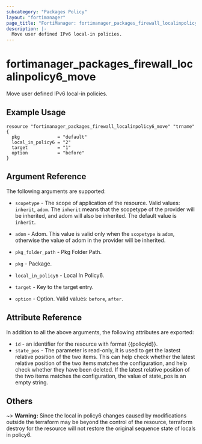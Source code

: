 ```yaml
---
subcategory: "Packages Policy"
layout: "fortimanager"
page_title: "FortiManager: fortimanager_packages_firewall_localinpolicy6_move"
description: |-
  Move user defined IPv6 local-in policies.
---
```


# fortimanager_packages_firewall_localinpolicy6_move
Move user defined IPv6 local-in policies.

## Example Usage

```hcl
resource "fortimanager_packages_firewall_localinpolicy6_move" "trname" {
  pkg              = "default"
  local_in_policy6 = "2"
  target           = "1"
  option           = "before"
}
```

## Argument Reference


The following arguments are supported:

* `scopetype` - The scope of application of the resource. Valid values: `inherit`, `adom`. The `inherit` means that the scopetype of the provider will be inherited, and adom will also be inherited. The default value is `inherit`.
* `adom` - Adom. This value is valid only when the `scopetype` is `adom`, otherwise the value of adom in the provider will be inherited.
* `pkg_folder_path` - Pkg Folder Path.
* `pkg` - Package.
* `local_in_policy6` - Local In Policy6.

* `target` - Key to the target entry.
* `option` - Option. Valid values: `before`, `after`.


## Attribute Reference

In addition to all the above arguments, the following attributes are exported:
* `id` - an identifier for the resource with format {{policyid}}.
* `state_pos` - The parameter is read-only, it is used to get the lastest relative position of the two items. This can help check whether the latest relative position of the two items matches the configuration, and help check whether they have been deleted. If the latest relative position of the two items matches the configuration, the value of state_pos is an empty string.

## Others

~> **Warning:** Since the local in policy6 changes caused by modifications outside the terraform may be beyond the control of the resource, terraform destroy for the resource will not restore the original sequence state of locals in policy6.
